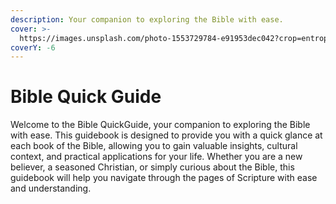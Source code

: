 ```yaml
---
description: Your companion to exploring the Bible with ease.
cover: >-
  https://images.unsplash.com/photo-1553729784-e91953dec042?crop=entropy&cs=srgb&fm=jpg&ixid=M3wxOTcwMjR8MHwxfHNlYXJjaHw5fHxiaWJsZXxlbnwwfHx8fDE2ODc4MTE4MDd8MA&ixlib=rb-4.0.3&q=85
coverY: -6
---
```


# Bible Quick Guide

Welcome to the Bible QuickGuide, your companion to exploring the Bible with ease. This guidebook is designed to provide you with a quick glance at each book of the Bible, allowing you to gain valuable insights, cultural context, and practical applications for your life. Whether you are a new believer, a seasoned Christian, or simply curious about the Bible, this guidebook will help you navigate through the pages of Scripture with ease and understanding.
